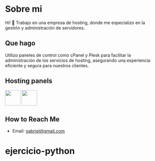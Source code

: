 # Sobre mi

Hi! 👋 Trabajo en una empresa de hosting, donde me especializo en la gestión y administración de servidores. 

## Que hago
Utilizo paneles de control como cPanel y Plesk para facilitar la administración de los servicios de hosting, asegurando una experiencia eficiente y segura para nuestros clientes.



## Hosting panels
<img src="https://cpanel.net/wp-content/themes/cPbase/assets/img/logos/cp-orange.png" width="50" height="auto">
<img src="https://cdn1.plesk.com/wp-content/uploads/2017/05/27012542/plesk_logo_primary_positive_.jpg" width="50" height="auto">



## How to Reach Me
- Email: [gabriel@gmail.com](mailto:gabriel@gmail.com)
# ejercicio-python
